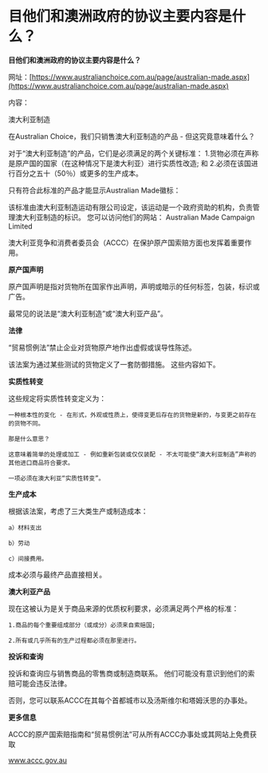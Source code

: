 #  目他们和澳洲政府的协议主要内容是什么？

**目他们和澳洲政府的协议主要内容是什么？**


网址：[https://www.australianchoice.com.au/page/australian-made.aspx](https://www.australianchoice.com.au/page/australian-made.aspx)

内容：

澳大利亚制造

在Australian Choice，我们只销售澳大利亚制造的产品 - 但这究竟意味着什么？

对于“澳大利亚制造”的产品，它们是必须满足的两个关键标准：
1.货物必须在声称是原产国的国家（在这种情况下是澳大利亚）进行实质性改造; 和
2.必须在该国进行百分之五十（50％）或更多的生产成本。

只有符合此标准的产品才能显示Australian Made徽标：

该标准由澳大利亚制造运动有限公司设定，该运动是一个政府资助的机构，负责管理澳大利亚制造的标识。
您可以访问他们的网站： Australian Made Campaign Limited


澳大利亚竞争和消费者委员会（ACCC）在保护原产国索赔方面也发挥着重要作用。

**原产国声明**

原产国声明是指对货物所在国家作出声明，声明或暗示的任何标签，包装，标识或广告。

最常见的说法是“澳大利亚制造”或“澳大利亚产品”。

**法律**

“贸易惯例法”禁止企业对货物原产地作出虚假或误导性陈述。

该法案为通过某些测试的货物定义了一套防御措施。 这些内容如下。


**实质性转变**

这些规定将实质性转变定义为：

    一种根本性的变化 - 在形式，外观或性质上，使得变更后存在的货物是新的，与变更之前存在的货物不同。
    
    那是什么意思？
    
    这意味着简单的处理或加工 - 例如重新包装或仅仅装配 - 不太可能使“澳大利亚制造”声称的其他进口商品符合要求。
    
    一项必须在澳大利亚“实质性转变”。

**生产成本**

根据该法案，考虑了三大类生产或制造成本：

    a）材料支出
    
    b）劳动
    
    c）间接费用。

成本必须与最终产品直接相关。

**澳大利亚产品**

现在这被认为是关于商品来源的优质权利要求，必须满足两个严格的标准：

    1.商品的每个重要组成部分（或成分）必须来自索赔国; 
    
    2.所有或几乎所有的生产过程都必须在那里进行。

**投诉和查询**

投诉和查询应与销售商品的零售商或制造商联系。 他们可能没有意识到他们的索赔可能会违反法律。

否则，您可以联系ACCC在其每个首都城市以及汤斯维尔和塔姆沃思的办事处。

**更多信息**

ACCC的原产国索赔指南和“贸易惯例法”可从所有ACCC办事处或其网站上免费获取

www.accc.gov.au 